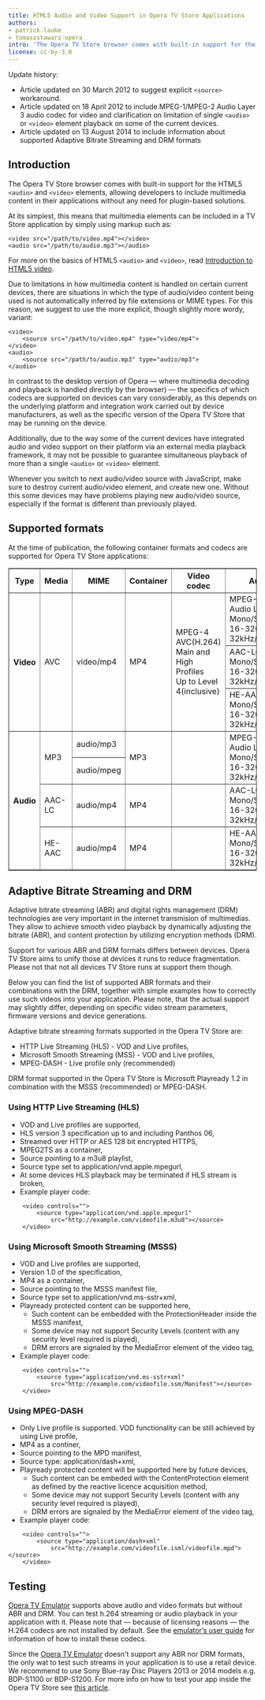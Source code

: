 ```yaml
---
title: HTML5 Audio and Video Support in Opera TV Store Applications
authors:
- patrick-lauke
- tomaszstawarz-opera
intro: 'The Opera TV Store browser comes with built-in support for the HTML5 `<audio>` and `<video>` elements, allowing developers to include multimedia content in their applications without any need for plugin-based solutions.'
license: cc-by-3.0
---
```


Update history:

- Article updated on 30 March 2012 to suggest explicit `<source>` workaround.
- Article updated on 18 April 2012 to include MPEG-1/MPEG-2 Audio Layer 3 audio codec for video and clarification on limitation of single `<audio>` or `<video>` element playback on some of the current devices.
- Article updated on 13 August 2014 to include information about supported Adaptive Bitrate Streaming and DRM formats

## Introduction

The Opera TV Store browser comes with built-in support for the HTML5 `<audio>` and `<video>` elements, allowing developers to include multimedia content in their applications without any need for plugin-based solutions.

At its simplest, this means that multimedia elements can be included in a TV Store application by simply using markup such as:

	<video src="/path/to/video.mp4"></video>
	<audio src="/path/to/audio.mp3"></audio>

For more on the basics of HTML5 `<audio>` and `<video>`, read [Introduction to HTML5 video][3].

Due to limitations in how multimedia content is handled on certain current devices, there are situations in which the type of audio/video content being used is not automatically inferred by file extensions or MIME types. For this reason, we suggest to use the more explicit, though slightly more wordy, variant:

	<video>
		<source src="/path/to/video.mp4" type="video/mp4">
	</video>
	<audio>
		<source src="/path/to/audio.mp3" type="audio/mp3">
	</audio>

In contrast to the desktop version of Opera — where multimedia decoding and playback is handled directly by the browser) — the specifics of which codecs are supported on devices can vary considerably, as this depends on the underlying platform and integration work carried out by device manufacturers, as well as the specific version of the Opera TV Store that may be running on the device.

Additionally, due to the way some of the current devices have integrated audio and video support on their platform via an external media playback framework, it may not be possible to guarantee simultaneous playback of more than a single `<audio>` or `<video>` element.

Whenever you switch to next audio/video source with JavaScript, make sure to destroy current audio/video element, and create new one. Without this some devices may have problems playing new audio/video source, especially if the format is different than previously played.

## Supported formats

At the time of publication, the following container formats and codecs are supported for Opera TV Store applications:

<table border="1">
<thead>
<tr>
	<th>Type</th>
	<th>Media</th>
	<th>MIME</th>
	<th>Container</th>
	<th>Video codec</th>
	<th>Audio codec</th>
</tr>
</thead>
<tbody>
<tr>
	<th rowspan="3">Video</th>
	<td rowspan="3">AVC</td>
	<td rowspan="3">video/mp4</td>
	<td rowspan="3">MP4</td>
	<td rowspan="3">
		MPEG-4 AVC(H.264)<br>
		Main and High Profiles<br>
		Up to Level 4(inclusive)
	</td>
	<td>
		MPEG-1/MPEG-2<br>
		Audio Layer 3<br>
		Mono/Stereo<br>
		16-320kbps; SBR/VBR<br>
		32kHz/44.1kHz/48kHz
	</td>
</tr>
<tr>
	<td>
		AAC-LC<br>
		Mono/Stereo<br>
		16-320kbps; SBR/VBR<br>
		32kHz/44.1kHz/48kHz
	</td>
</tr>
<tr>
	<td>
		HE-AAC<br>
		Mono/Stereo<br>
		16-320kbps; SBR/VBR<br>
		32kHz/44.1kHz/48kHz
	</td>
</tr>
<tr>
	<th rowspan="4">Audio</th>
	<td rowspan="2">MP3</td>
	<td>audio/mp3</td>
	<td rowspan="2">MP3</td>
	<td rowspan="2"></td>
	<td rowspan="2">
		MPEG-1/MPEG-2<br>
		Audio Layer 3<br>
		Mono/Stereo<br>
		16-320kbps; SBR/VBR<br>
		32kHz/44.1kHz/48kHz
	</td>
</tr>
<tr>
	<td>audio/mpeg</td>
</tr>
<tr>
	<td>AAC-LC</td>
	<td>audio/mp4</td>
	<td>MP4</td>
	<td></td>
	<td>
		AAC-LC<br>
		Mono/Stereo<br>
		16-320kbps; SBR/VBR<br>
		32kHz/44.1kHz/48kHz
	</td>
</tr>
<tr>
	<td>HE-AAC</td>
	<td>audio/mp4</td>
	<td>MP4</td>
	<td></td>
	<td>
		HE-AAC<br>
		Mono/Stereo<br>
		16-320kbps; SBR/VBR<br>
		32kHz/44.1kHz/48kHz
	</td>
</tr>
</tbody>
</table>


## Adaptive Bitrate Streaming and DRM

Adaptive bitrate streaming (ABR) and digital rights management (DRM) technologies are very important in the internet transmision of multimedias. They allow to achieve smooth video playback by dynamically adjusting the bitrate (ABR), and content protection by utilizing encryption methods (DRM).

Support for various ABR and DRM formats differs between devices. Opera TV Store aims to unify those at devices it runs to reduce fragmentation. Please not that not all devices TV Store runs at support them though.

Below you can find the list of supported ABR formats and their combinations with the DRM, together with simple examples how to correctly use such videos into your application. Please note, that the actual support may slightly differ, depending on specific video stream parameters, firmware versions and device generations.

Adaptive bitrate streaming formats supported in the Opera TV Store are:
 - HTTP Live Streaming (HLS) - VOD and Live profiles,
 - Microsoft Smooth Streaming (MSS) - VOD and Live profiles,
 - MPEG-DASH - Live profile only (recommended)
 
DRM format supported in the Opera TV Store is Microsoft Playready 1.2 in combination with the MSSS (recommended) or MPEG-DASH.
 
### Using HTTP Live Streaming (HLS)

 - VOD and Live profiles are supported, 
 - HLS version 3 specification up to and including Panthos 06, 
 - Streamed over HTTP or AES 128 bit encrypted HTTPS,
 - MPEG2TS as a container,
 - Source pointing to a m3u8 playlist,
 - Source type set to application/vnd.apple.mpegurl,
 - At some devices HLS playback may be terminated if HLS stream is broken,
 - Example player code:
```
	<video controls="">
		<source type="application/vnd.apple.mpegurl" 
			src="http://example.com/videofile.m3u8"></source>
	</video>
```

### Using Microsoft Smooth Streaming (MSSS)

 - VOD and Live profiles are supported,
 - Version 1.0 of the specification,
 - MP4 as a container,
 - Source pointing to the MSSS manifest file,
 - Source type set to application/vnd.ms-sstr+xml,
 - Playready protected content can be supported here,
 	- Such content can be embedded with the ProtectionHeader inside the MSSS manifest,
 	- Some device may not support Security Levels (content with any security level required is played),
 	- DRM errors are signaled by the MediaError element of the video tag,
 - Example player code:
```
	<video controls="">
		<source type="application/vnd.ms-sstr+xml" 
			src="http://example.com/videofile.ssm/Manifest"></source>
	</video>
```

### Using MPEG-DASH

 - Only Live profile is supported. VOD functionality can be still achieved by using Live profile,
 - MP4 as a continer,
 - Source pointing to the MPD manifest,
 - Source type: application/dash+xml,
 - Playready protected content will be supported here by future devices,
 	- Such content can be embeded with the ContentProtection element as defined by the reactive licence acquisition method,
 	- Some device may not support Security Levels (content with any security level required is played),
 	- DRM errors are signaled by the MediaError element of the video tag,
 - Example player code:
```
	<video controls="">
		<source type="application/dash+xml" 
			src="http://example.com/videofile.isml/videofile.mpd"></source>
	</video>
```

## Testing

[Opera TV Emulator][1] supports above audio and video formats but without ABR and DRM. You can test h.264 streaming or audio playback in your application with it. Please note that — because of licensing reasons — the H.264 codecs are not installed by default. See the [emulator’s user guide][2] for information of how to install these codecs.

Since the [Opera TV Emulator][1] doesn't support any ABR nor DRM formats, the only wat to test such streams in your application is to use a retail device. We recommend to use Sony Blue-ray Disc Players 2013 or 2014 models e.g. BDP-S1100 or BDP-S1200. For more info on how to test your app inside the Opera TV Store see [this article][4].
 
[1]: http://www.operasoftware.com/products/tv-emulator
[2]: http://dev.opera.com/tv/opera-tv-emulator/#h264-codec
[3]: http://dev.opera.com/articles/view/introduction-html5-video/
[4]: http://dev.opera.com/tv/testing-your-app-inside-opera-tv-store/





